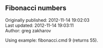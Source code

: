 ## Fibonacci numbers  
Originally published: 2012-11-14 19:02:03  
Last updated: 2012-11-14 19:03:11  
Author: greg zakharov  
  
Using example: fibonacci.cmd 9 (returns 55).
